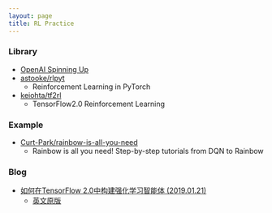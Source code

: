 ```yaml
---
layout: page
title: RL Practice
---
```


### Library

- [OpenAI Spinning Up](http://spinningup.openai.com/en/latest/index.html)
- [astooke/rlpyt](https://github.com/astooke/rlpyt)
	- Reinforcement Learning in PyTorch
- [keiohta/tf2rl](https://github.com/keiohta/tf2rl)
	- TensorFlow2.0 Reinforcement Learning

### Example

- [Curt-Park/rainbow-is-all-you-need](https://github.com/Curt-Park/rainbow-is-all-you-need)
	- Rainbow is all you need! Step-by-step tutorials from DQN to Rainbow

### Blog

- [如何在TensorFlow 2.0中构建强化学习智能体 (2019.01.21)](https://www.jiqizhixin.com/articles/2019-01-21-15?from=synced&keyword=%E5%A4%9A%E6%99%BA%E8%83%BD%E4%BD%93%E5%BC%BA%E5%8C%96%E5%AD%A6%E4%B9%A0)
  - [英文原版](http://inoryy.com/post/tensorflow2-deep-reinforcement-learning/)

